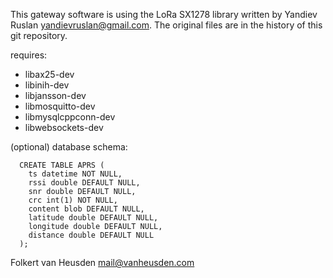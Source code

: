 This gateway software is using the LoRa SX1278 library
written by Yandiev Ruslan <yandievruslan@gmail.com>.
The original files are in the history of this git repository.

requires:
* libax25-dev
* libinih-dev
* libjansson-dev
* libmosquitto-dev
* libmysqlcppconn-dev
* libwebsockets-dev

(optional) database schema:

```
  CREATE TABLE APRS (
    ts datetime NOT NULL,
    rssi double DEFAULT NULL,
    snr double DEFAULT NULL,
    crc int(1) NOT NULL,
    content blob DEFAULT NULL,
    latitude double DEFAULT NULL,
    longitude double DEFAULT NULL,
    distance double DEFAULT NULL
  );
```


Folkert van Heusden <mail@vanheusden.com>
